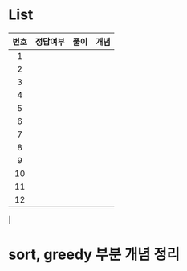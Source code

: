 # List
|번호|정답여부|풀이|개념|
|:---:|:---:|:---:|:---:|
|1||||
|2||||
|3||||
|4||||
|5||||
|6||||
|7||||
|8||||
|9||||
|10||||
|11||||
|12||||
|

# sort, greedy 부분 개념 정리